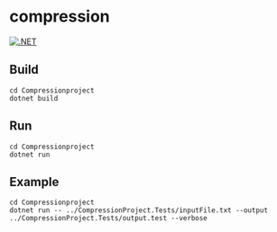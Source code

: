 # compression

[![.NET](https://github.com/nenuadrian/hades-compression/actions/workflows/dotnet.yml/badge.svg)](https://github.com/nenuadrian/hades-compression/actions/workflows/dotnet.yml)

## Build

```
cd Compressionproject
dotnet build
```

## Run

```
cd Compressionproject
dotnet run
```

## Example

```
cd Compressionproject
dotnet run -- ../CompressionProject.Tests/inputFile.txt --output ../CompressionProject.Tests/output.test --verbose
```
